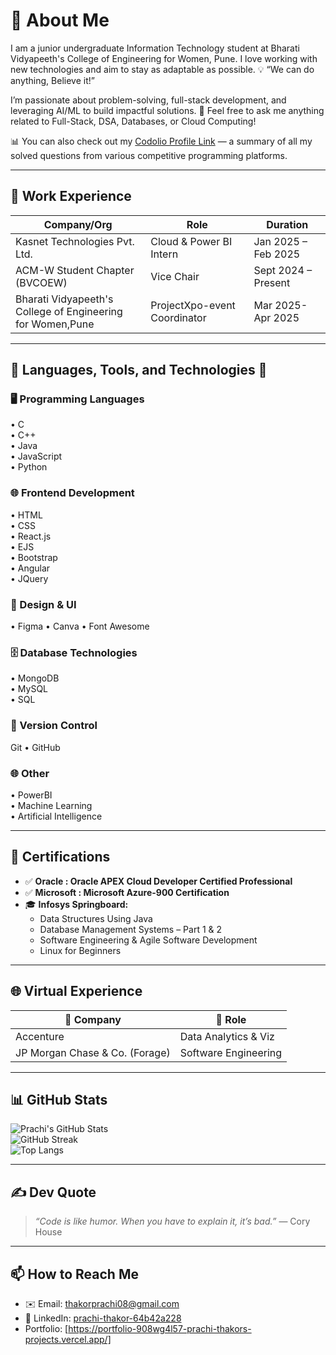 # 👋 About Me  
I am a junior undergraduate Information Technology student at Bharati Vidyapeeth's College of Engineering for Women, Pune.
I love working with new technologies and aim to stay as adaptable as possible.
💡 “We can do anything, Believe it!”

I’m passionate about problem-solving, full-stack development, and leveraging AI/ML to build impactful solutions.
💬 Feel free to ask me anything related to Full-Stack, DSA, Databases, or Cloud Computing!

📊 You can also check out my <a href="https://codolio.com/profile/prachi.thakor__">Codolio Profile Link</a> — a summary of all my solved questions from various competitive programming platforms.

---

## 💼 Work Experience

|  Company/Org                           |  Role                              |  Duration                 |
|-----------------------------------------|--------------------------------------|----------------------------|
| Kasnet Technologies Pvt. Ltd.           | Cloud & Power BI Intern              | Jan 2025 – Feb 2025        |            
| ACM-W Student Chapter (BVCOEW)           | Vice Chair                           | Sept 2024 – Present        |
|Bharati Vidyapeeth's College of Engineering<br>for Women,Pune | ProjectXpo-event Coordinator | Mar 2025-Apr 2025 |


---

## 🔧 Languages, Tools, and Technologies 🚀

### 🖥️ Programming Languages  
• C<br>
• C++<br>
• Java <br>
• JavaScript<br> 
• Python  <br>

### 🌐 Frontend Development  
• HTML <br>
• CSS <br>
• React.js<br> 
• EJS <br>
• Bootstrap<br>
• Angular<br>
• JQuery<br>

### 🎨 Design & UI  
• Figma • Canva • Font Awesome  

### 🗄️ Database Technologies  
• MongoDB <br>
• MySQL<br>
• SQL  

### 🔗 Version Control  
Git • GitHub  

### 🌐 Other 
• PowerBI<br>
• Machine Learning<br>
• Artificial Intelligence<br>

---

## 📜 Certifications

- ✅ **Oracle : Oracle APEX Cloud Developer Certified Professional**  
- ✅ **Microsoft : Microsoft Azure-900 Certification**  
- 🎓 **Infosys Springboard:**  
  - Data Structures Using Java  
  - Database Management Systems – Part 1 & 2  
  - Software Engineering & Agile Software Development  
  - Linux for Beginners  

---

## 🌐 Virtual Experience

| 🏢 Company                     | 💼 Role                    |
|-------------------------------|----------------------------|
| Accenture                     | Data Analytics & Viz       |
| JP Morgan Chase & Co. (Forage)| Software Engineering       |

---

## 📊 GitHub Stats

![Prachi's GitHub Stats](https://github-readme-stats.vercel.app/api?username=prachithakor08&show_icons=true&theme=radical)  
![GitHub Streak](https://github-readme-streak-stats.herokuapp.com/?user=prachithakor08&theme=radical)  
![Top Langs](https://github-readme-stats.vercel.app/api/top-langs/?username=prachithakor08&layout=compact&theme=radical)

---

## ✍️ Dev Quote
> _“Code is like humor. When you have to explain it, it’s bad.”_ — Cory House  

---

## 📫 How to Reach Me
- ✉️ Email: thakorprachi08@gmail.com  
- 🔗 LinkedIn: [prachi-thakor-64b42a228](https://www.linkedin.com/in/prachi-thakor-64b42a228/)
-  Portfolio: [https://portfolio-908wg4l57-prachi-thakors-projects.vercel.app/]

